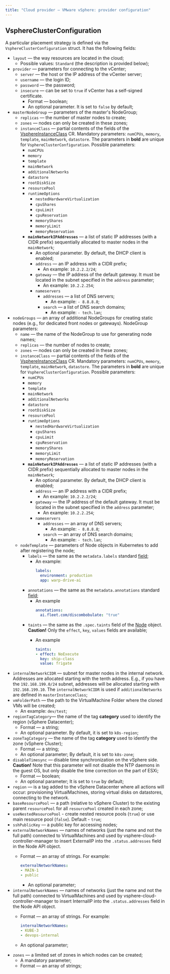 ```yaml
---
title: "Cloud provider — VMware vSphere: provider configuration"
---
```


## VsphereClusterConfiguration
A particular placement strategy is defined via the `VsphereClusterConfiguration` struct. It has the following fields:
* `layout` — the way resources are located in the cloud;
  * Possible values: `Standard` (the description is provided below);
* `provider` — parameters for connecting to the vCenter;
  * `server` — the host or the IP address of the vCenter server;
  * `username` — the login ID;
  * `password` — the password;
  * `insecure` — can be set to `true` if vCenter has a self-signed certificate.
    * Format — boolean;
    * An optional parameter. It is set to `false` by default;
* `masterNodeGroup` — parameters of the master's NodeGroup;
  * `replicas` — the number of master nodes to create;
  * `zones` — nodes can only be created in these zones;
  * `instanceClass` — partial contents of the fields of the [VsphereInstanceClass](cr.html#vsphereinstanceclass) CR. Mandatory parameters: `numCPUs`, `memory`, `template`, `mainNetwork`, `datastore`.  The parameters in **bold** are unique for  `VsphereClusterConfiguration`. Possible parameters:
    * `numCPUs`
    * `memory`
    * `template`
    * `mainNetwork`
    * `additionalNetworks`
    * `datastore`
    * `rootDiskSize`
    * `resourcePool`
    * `runtimeOptions`
      * `nestedHardwareVirtualization`
      * `cpuShares`
      * `cpuLimit`
      * `cpuReservation`
      * `memoryShares`
      * `memoryLimit`
      * `memoryReservation`
    * **`mainNetworkIPAddresses`** —  a list of static IP addresses (with a CIDR prefix) sequentially allocated to master nodes in the `mainNetwork`;
      * An optional parameter. By default, the DHCP client is enabled;
      * `address` — an IP address with a CIDR prefix;
        * An example: `10.2.2.2/24`;
      * `gateway` — the IP address of the default gateway. It must be located in the subnet specified in the `address` parameter;
        * An example: `10.2.2.254`;
      * `nameservers`
        * `addresses` — a list of DNS servers;
          * An example: `- 8.8.8.8`;
        * `search` — a list of DNS search domains;
          * An example: `- tech.lan`;
* `nodeGroups` — an array of additional NodeGroups for creating static nodes (e.g., for dedicated front nodes or gateways). NodeGroup parameters:
  * `name` — the name of the NodeGroup to use for generating node names;
  * `replicas` — the number of nodes to create;
  * `zones` — nodes can only be created in these zones;
  * `instanceClass` — partial contents of the fields of the [VsphereInstanceClass](cr.html#vsphereinstanceclass) CR. Mandatory parameters: `numCPUs`, `memory`, `template`, `mainNetwork`, `datastore`.  The parameters in **bold** are unique for  `VsphereClusterConfiguration`. Possible parameters:
    * `numCPUs`
    * `memory`
    * `template`
    * `mainNetwork`
    * `additionalNetworks`
    * `datastore`
    * `rootDiskSize`
    * `resourcePool`
    * `runtimeOptions`
      * `nestedHardwareVirtualization`
      * `cpuShares`
      * `cpuLimit`
      * `cpuReservation`
      * `memoryShares`
      * `memoryLimit`
      * `memoryReservation`
    * **`mainNetworkIPAddresses`** — a list of static IP addresses (with a CIDR prefix) sequentially allocated to master nodes in the `mainNetwork`;
      * An optional parameter. By default, the DHCP client is enabled;
      * `address` — an IP address with a CIDR prefix;
        * An example: `10.2.2.2/24`;
      * `gateway` — the IP address of the default gateway. It must be located in the subnet specified in the `address` parameter;
        * An example: `10.2.2.254`;
      * `nameservers`
        * `addresses` — an array of DNS servers;
          * An example: `- 8.8.8.8`;
        * `search` — an array of DNS search domains;
          * An example: `- tech.lan`;
  * `nodeTemplate` — parameters of Node objects in Kubernetes to add after registering the node;
    * `labels` — the same as the `metadata.labels` standard [field](https://kubernetes.io/docs/reference/generated/kubernetes-api/v1.20/#objectmeta-v1-meta);
      * An example:
        ```yaml
        labels:
          environment: production
          app: warp-drive-ai
        ```
    * `annotations` — the same as the `metadata.annotations` standard [field](https://kubernetes.io/docs/reference/generated/kubernetes-api/v1.20/#objectmeta-v1-meta);
      * An example
        ```yaml
        annotations:
          ai.fleet.com/discombobulate: "true"
        ```
    * `taints` — the same as the `.spec.taints` field of the [Node](https://kubernetes.io/docs/reference/generated/kubernetes-api/v1.20/#taint-v1-core) object. **Caution!** Only the `effect`, `key`, `values` fields are available;
      * An example

        ```yaml
        taints:
        - effect: NoExecute
          key: ship-class
          value: frigate
        ```
* `internalNetworkCIDR` — subnet for master nodes in the internal network. Addresses are allocated starting with the tenth address. E.g., if you have the `192.168.199.0/24` subnet, addresses will be allocated starting with  `192.168.199.10`. The `internalNetworkCIDR` is used if `additionalNetworks` are defined in `masterInstanceClass`;
* `vmFolderPath` — the path to the VirtualMachine Folder where the cloned VMs will be created;
  * An example: `dev/test`;
* `regionTagCategory`— the name of the tag **category** used to identify the region (vSphere Datacenter);
  * Format — a string;
  * An optional parameter. By default, it is set to `k8s-region`;
* `zoneTagCategory` — the name of the tag **category** used to identify the zone (vSphere Cluster);
  * Format — a string;
  * An optional parameter; By default, it is set to `k8s-zone`;
* `disableTimesync` — disable time synchronization on the vSphere side. **Caution!** Note that this parameter will not disable the NTP daemons in the guest OS, but only disable the time correction on the part of ESXi;
  * Format — boolean;
  * An optional parameter; It is set to `true` by default;
* `region` — is a tag added to the vSphere Datacenter where all actions will occur: provisioning VirtualMachines, storing virtual disks on datastores, connecting to the network.
* `baseResourcePool` — a path (relative to vSphere Cluster) to the existing parent `resourcePool` for all `resourcePool` created in each zone;
* `useNestedResourcePool` - create nested resource pools (`true`) or use main resource pool (`false`). Default - `true`;
* `sshPublicKey` — a public key for accessing nodes;
* `externalNetworkNames` — names of networks (just the name and not the full path) connected to VirtualMachines and used by vsphere-cloud-controller-manager to insert ExternalIP into the `.status.addresses` field in the Node API object.
  * Format — an array of strings. For example:

    ```yaml
    externalNetworkNames:
    - MAIN-1
    - public
    ```

    * An optional parameter;
* `internalNetworkNames` — names of networks (just the name and not the full path) connected to VirtualMachines and used by vsphere-cloud-controller-manager to insert InternalIP into the `.status.addresses` field in the Node API object.
  * Format — an array of strings. For example:

    ```yaml
    internalNetworkNames:
    - KUBE-3
    - devops-internal
    ```

  * An optional parameter;
* `zones` — a limited set of zones in which nodes can be created;
  * A mandatory parameter;
  * Format — an array of strings;

